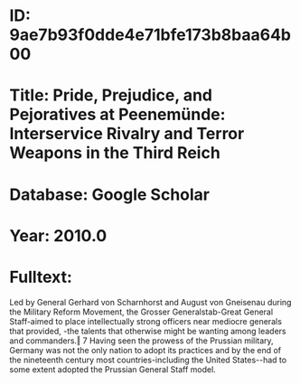 # ID: 9ae7b93f0dde4e71bfe173b8baa64b00
# Title: Pride, Prejudice, and Pejoratives at Peenemünde: Interservice Rivalry and Terror Weapons in the Third Reich
# Database: Google Scholar
# Year: 2010.0
# Fulltext:
Led by General Gerhard von Scharnhorst and August von Gneisenau during the Military Reform Movement, the Grosser Generalstab-Great General Staff-aimed to place intellectually strong officers near mediocre generals that provided, -the talents that otherwise might be wanting among leaders and commanders.‖ 7 Having seen the prowess of the Prussian military, Germany was not the only nation to adopt its practices and by the end of the nineteenth century most countries-including the United States--had to some extent adopted the Prussian General Staff model.